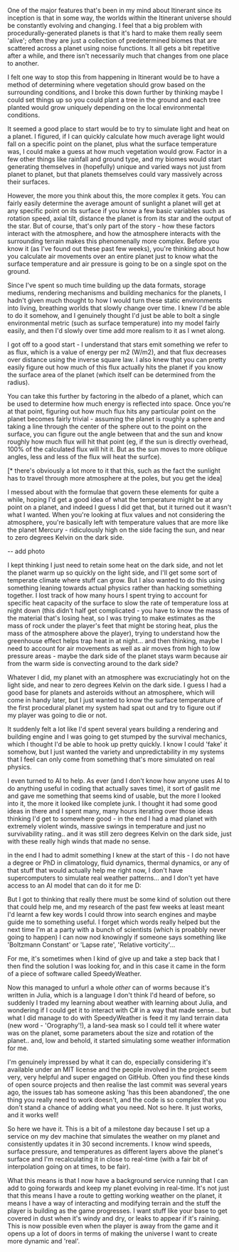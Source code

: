 
One of the major features that's been in my mind about Itinerant since its inception is that in some way, the worlds within the Itinerant universe should be constantly evolving and changing. I feel that a big problem with procedurally-generated planets is that it's hard to make them really seem 'alive'; often they are just a collection of predetermined biomes that are scattered across a planet using noise functions. It all gets a bit repetitive after a while, and there isn't necessarily much that changes from one place to another.

I felt one way to stop this from happening in Itinerant would be to have a method of determining where vegetation should grow based on the surrounding conditions, and I broke this down further by thinking maybe I could set things up so you could plant a tree in the ground and each tree planted would grow uniquely depending on the local environmental conditions.

It seemed a good place to start would be to try to simulate light and heat on a planet. I figured, if I can quickly calculate how much average light would fall on a specific point on the planet, plus what the surface temperature was, I could make a guess at how much vegetation would grow. Factor in a few other things like rainfall and ground type, and my biomes would start generating themselves in (hopefully) unique and varied ways not just from planet to planet, but that planets themselves could vary massively across their surfaces.

However, the more you think about this, the more complex it gets. You can fairly easily determine the average amount of sunlight a planet will get at any specific point on its surface if you know a few basic variables such as rotation speed, axial tilt, distance the planet is from its star and the output of the star. But of course, that's only part of the story - how these factors interact with the atmosphere, and how the atmosphere interacts with the surrounding terrain makes this phenomenally more complex. Before you know it (as I've found out these past few weeks), you're thinking about how you calculate air movements over an entire planet just to know what the surface temperature and air pressure is going to be on a single spot on the ground.

Since I've spent so much time building up the data formats, storage mediums, rendering mechanisms and building mechanics for the planets, I hadn't given much thought to how I would turn these static environments into living, breathing worlds that slowly change over time. I knew I'd be able to do it somehow, and I genuinely thought I'd just be able to bolt a single environmental metric (such as surface temperature) into my model fairly easily, and then I'd slowly over time add more realism to it as I wnet along.

I got off to a good start - I understand that stars emit something we refer to as flux, which is a value of energy per m2 (W/m2), and that flux decreases over distance using the inverse square law. I also knew that you can pretty easily figure out how much of this flux actually hits the planet if you know the surface area of the planet (which itself can be determined from the radius).

You can take this further by factoring in the albedo of a planet, which can be used to determine how much energy is reflected into space. Once you're at that point, figuring out how much flux hits any particular point on the planet becomes fairly trivial - assuming the planet is roughly a sphere and taking a line through the center of the sphere out to the point on the surface, you can figure out the angle between that and the sun and know roughly how much flux will hit that point (eg, if the sun is directly overhead, 100% of the calculated flux will hit it. But as the sun moves to more oblique angles, less and less of the flux will heat the surfce).

[* there's obviously a lot more to it that this, such as the fact the sunlight has to travel through more atmosphere at the poles, but you get the idea]

I messed about with the formulae that govern these elements for quite a while, hoping I'd get a good idea of what the temperature might be at any point on a planet, and indeed I guess I did get that, but it turned out it wasn't what I wanted. When you're looking at flux values and not considering the atmosphere, you're basically left with temperature values that are more like the planet Mercury - ridiculously high on the side facing the sun, and near to zero degrees Kelvin on the dark side.

-- add photo

I kept thinking I just need to retain some heat on the dark side, and not let the planet warm up so quickly on the light side, and I'll get some sort of temperate climate where stuff can grow. But I also wanted to do this using something leaning towards actual physics rather than hacking something together. I lost track of how many hours I spent trying to account for specific heat capacity of the surface to slow the rate of temperature loss at night down (this didn't half get complicated - you have to know the mass of the material that's losing heat, so I was trying to make estimates as the mass of rock under the player's feet that might be storing heat, plus the mass of the atmosphere above the player), trying to understand how the greenhouse effect helps trap heat in at night... and then thinking, maybe I need to account for air movements as well as air moves from high to low pressure areas - maybe the dark side of the planet stays warm because air from the warm side is convecting around to the dark side?

Whatever I did, my planet with an atmosphere was excruciatingly hot on the light side, and near to zero degrees Kelvin on the dark side. I guess I had a good base for planets and asteroids without an atmosphere, which will come in handy later, but I just wanted to know the surface temperature of the first procedural planet my system had spat out and try to figure out if my player was going to die or not.

It suddenly felt a lot like I'd spent several years building a rendering and building engine and I was going to get stumped by the survival mechanics, which I thought I'd be able to hook up pretty quickly. I know I could 'fake' it somehow, but I just wanted the variety and unpredictability in my systems that I feel can only come from something that's more simulated on real physics.

I even turned to AI to help. As ever (and I don't know how anyone uses AI to do anything useful in coding that actually saves time), it sort of gaslit me and gave me something that seems kind of usable, but the more I looked into it, the more it looked like complete junk. I thought it had some good ideas in there and I spent many, many hours iterating over those ideas thinking I'd get to somewhere good - in the end I had a mad planet with extremely violent winds, massive swings in temperature and just no survivability rating.. and it was still zero degrees Kelvin on the dark side, just with these really high winds that made no sense.

in the end I had to admit something I knew at the start of this - I do not have a degree or PhD in climatology, fluid dynamics, thermal dynamics, or any of that stuff that would actually help me right now, I don't have supercomputers to simulate real weather patterns... and I don't yet have access to an AI model that can do it for me D:

But I got to thinking that really there must be some kind of solution out there that could help me, and my research of the past few weeks at least meant I'd learnt a few key words I could throw into search engines and maybe guide me to something useful. I forget which words really helped but the next time I'm at a party with a bunch of scientists (which is proabbly never going to happen) I can now nod knowingly if someone says something like 'Boltzmann Constant' or 'Lapse rate', 'Relative vorticity'...

For me, it's sometimes when I kind of give up and take a step back that I then find the solution I was looking for, and in this case it came in the form of a piece of software called SpeedyWeather.

Now this managed to unfurl a whole *other* can of worms because it's written in Julia, which is a language I don't think I'd heard of before, so suddenly I traded my learning about weather with learning about Julia, and wondering if I could get it to interact with C# in a way that made sense... but what I did manage to do with SpeedyWeather is feed it my land terrain data (new word - 'Orography'!), a land-sea mask so I could tell it where water was on the planet, some parameters about the size and rotation of the planet.. and, low and behold, it started simulating some weather information for me.

I'm genuinely impressed by what it can do, especially considering it's available under an MIT license and the people involved in the project seem very, very helpful and super engaged on GitHub. Often you find these kinds of open source projects and then realise the last commit was several years ago, the issues tab has someone asking 'has this been abandoned', the one thing you really need to work doesn't, and the code is so complex that you don't stand a chance of adding what you need. Not so here. It just works, and it works well!

So here we have it. This is a bit of a milestone day because I set up a service on my dev machine that simulates the weather on my planet and consistently updates it in 30 second increments. I know wind speeds, surface pressure, and temperatures as different layers above the planet's surface and I'm recalculating it in close to real-time (with a fair bit of interpolation going on at times, to be fair).

What this means is that I now have a background service running that I can add to going forwards and keep my planet evolving in real-time. It's not just that this means I have a route to getting working weather on the planet, it means I have a way of interacting and modifying terrain and the stuff the player is building as the game progresses. I want stuff like your base to get covered in dust when it's windy and dry, or leaks to appear if it's raining. This is now possible even when the player is away from the game and it opens up a lot of doors in terms of making the universe I want to create more dynamic and 'real'.
